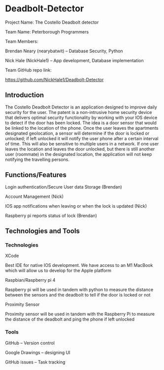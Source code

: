 # Deadbolt-Detector
Project Name: The Costello Deadbolt detector 

Team Name: Peterborough Programmers 

Team Members: 

Brendan Neary (nearybatwit) – Database Security, Python 

Nick Hale (NickHale1) – App development, Database implementation 

Team GitHub repo link:  

https://github.com/NickHale1/Deadbolt-Detector 





## Introduction 

The Costello Deadbolt Detector is an application designed to improve daily security for the user. The patent is a non-intrusive home security device that delivers optimal security functionality by working with your IOS device to detect if the door has been locked. The idea is a door sensor that would be linked to the location of the phone. Once the user leaves the apartments designated geolocation, a sensor will determine if the door is locked or unlocked; if left unlocked it will notify the user phone after a certain interval of time. This will also be sensitive to multiple users in a network. If one user leaves the location and leaves the door unlocked, but there is still another user (roommate) in the designated location, the application will not keep notifying the travelling persons. 






## Functions/Features 

Login authentication/Secure User data Storage (Brendan) 

Account Management (Nick) 

IOS app notifications when leaving or when the lock is updated (Nick) 

Raspberry pi reports status of lock (Brendan) 

## Technologies and Tools 

### Technologies 

XCode 

Best IDE for native IOS development. We have access to an M1 MacBook which will allow us to develop for the Apple platform 

Raspbian/Raspberry pi 4 

Raspberry pi will be used in tandem with python to measure the distance between the sensors and the deadbolt to tell if the door is locked or not 

Proximity Sensor 

Proximity sensor will be used in tandem with the Raspberry Pi to measure the distance of the deadbolt and ping the phone if left unlocked 




### Tools 

GitHub – Version control  

Google Drawings – designing UI 

GitHub issues – Task tracking 

 
